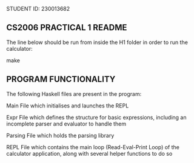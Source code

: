 STUDENT ID: 230013682

CS2006 PRACTICAL 1 README
---------------------------

The line below should be run from inside the H1 folder in order to run the calculator:

make

PROGRAM FUNCTIONALITY
---------------------

The following Haskell files are present in the program:

Main
File which initialises and launches the REPL

Expr
File which defines the structure for basic expressions, including an incomplete parser and evaluator to handle them

Parsing
File which holds the parsing library

REPL
File which contains the main loop (Read-Eval-Print Loop) of the calculator application, along with several helper functions to do so
